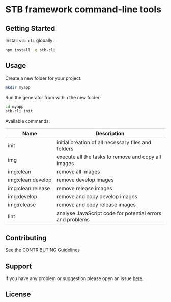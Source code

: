 STB framework command-line tools
================================

## Getting Started

Install `stb-cli` globally:

```bash
npm install -g stb-cli
```

## Usage

Create a new folder for your project:

```bash
mkdir myapp
```

Run the generator from within the new folder:

```bash
cd myapp
stb-cli init
```

Available commands:

 Name              | Description
-------------------|-------------
 init              | initial creation of all necessary files and folders
 img               | execute all the tasks to remove and copy all images
 img:clean         | remove all images
 img:clean:develop | remove develop images
 img:clean:release | remove release images
 img:develop       | remove and copy develop images
 img:release       | remove and copy release images
 lint              | analyse JavaScript code for potential errors and problems


## Contributing

See the [CONTRIBUTING Guidelines](https://...)


## Support
If you have any problem or suggestion please open an issue [here](https://.../issues).


## License

